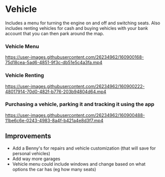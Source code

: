 # Vehicle

Includes a menu for turning the engine on and off and switching seats. Also includes renting vehicles for cash and buying vehicles with your bank account that you can then park around the map.

### Vehicle Menu

https://user-images.githubusercontent.com/26234962/160900168-75d18cea-5ad6-4851-9f3c-db51e5c4a3fa.mp4


### Vehicle Renting

https://user-images.githubusercontent.com/26234962/160900222-48017914-70d0-482f-b776-203b94804d64.mp4


### Purchasing a vehicle, parking it and tracking it using the app

https://user-images.githubusercontent.com/26234962/160900488-11be6c6e-0243-4983-8a4f-b421a4e8d3f7.mp4

## Improvements

- Add a Benny's for repairs and vehicle customization (that will save for personal vehicles)
- Add way more garages
- Vehicle menu could include windows and change based on what options the car has (eg how many seats)
